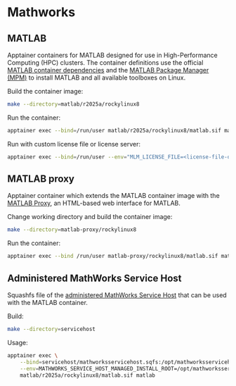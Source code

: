 # Mathworks

## MATLAB

Apptainer containers for MATLAB designed for use in High-Performance Computing (HPC) clusters.
The container definitions use the official [MATLAB container dependencies](https://github.com/mathworks-ref-arch/container-images) and the [MATLAB Package Manager (MPM)](https://github.com/mathworks-ref-arch/matlab-dockerfile) to install MATLAB and all available toolboxes on Linux.

Build the container image:

```bash
make --directory=matlab/r2025a/rockylinux8
```

Run the container:

```bash
apptainer exec --bind=/run/user matlab/r2025a/rockylinux8/matlab.sif matlab
```

Run with custom license file or license server:

```bash
apptainer exec --bind=/run/user --env="MLM_LICENSE_FILE=<license-file-or-server>" matlab/r2025a/rockylinux8/matlab.sif matlab
```

## MATLAB proxy

Apptainer container which extends the MATLAB container image with the [MATLAB Proxy](https://github.com/mathworks/matlab-proxy), an HTML-based web interface for MATLAB.

Change working directory and build the container image:

```bash
make --directory=matlab-proxy/rockylinux8
```

Run the container:

```bash
apptainer exec --bind /run/user matlab-proxy/rockylinux8/matlab.sif matlab-proxy-app
```

## Administered MathWorks Service Host

Squashfs file of the [administered MathWorks Service Host](https://github.com/mathworks-ref-arch/administer-mathworks-service-host/) that can be used with the MATLAB container.

Build:

```bash
make --directory=servicehost
```

Usage:

```bash
apptainer exec \
    --bind=servicehost/mathworksservicehost.sqfs:/opt/mathworksservicehost:image-src=/ \
    --env=MATHWORKS_SERVICE_HOST_MANAGED_INSTALL_ROOT=/opt/mathworksservicehost \
    matlab/r2025a/rockylinux8/matlab.sif matlab
```
